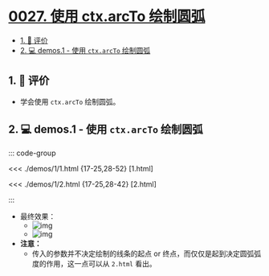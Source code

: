 # [0027. 使用 ctx.arcTo 绘制圆弧](https://github.com/Tdahuyou/TNotes.canvas/tree/main/notes/0027.%20%E4%BD%BF%E7%94%A8%20ctx.arcTo%20%E7%BB%98%E5%88%B6%E5%9C%86%E5%BC%A7)

<!-- region:toc -->

- [1. 🫧 评价](#1--评价)
- [2. 💻 demos.1 - 使用 `ctx.arcTo` 绘制圆弧](#2--demos1---使用-ctxarcto-绘制圆弧)

<!-- endregion:toc -->

## 1. 🫧 评价

- 学会使用 `ctx.arcTo` 绘制圆弧。

## 2. 💻 demos.1 - 使用 `ctx.arcTo` 绘制圆弧

::: code-group

<<< ./demos/1/1.html {17-25,28-52} [1.html]

<<< ./demos/1/2.html {17-25,28-42} [2.html]

:::

- 最终效果：
  - ![img](https://cdn.jsdelivr.net/gh/Tdahuyou/imgs@main/2024-10-04-10-58-45.png)
  - ![img](https://cdn.jsdelivr.net/gh/Tdahuyou/imgs@main/2024-10-04-10-58-53.png)
- **注意：**
  - 传入的参数并不决定绘制的线条的起点 or 终点，而仅仅是起到决定圆弧弧度的作用，这一点可以从 `2.html` 看出。
